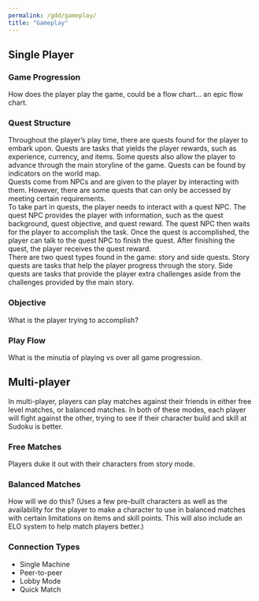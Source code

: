 ```yaml
---
permalink: /gdd/gameplay/
title: "Gameplay"
---
```


## Single Player

### Game Progression

How does the player play the game, could be a flow chart… an epic flow chart.

### Quest Structure

Throughout the player’s play time, there are quests found for the player to embark upon. Quests are tasks that yields the player rewards, such as experience, currency, and items. Some quests also allow the player to advance through the main storyline of the game. Quests can be found by indicators on the world map.  
Quests come from NPCs and are given to the player by interacting with them. However, there are some quests that can only be accessed by meeting certain requirements.  
To take part in quests, the player needs to interact with a quest NPC. The quest NPC provides the player with information, such as the quest background, quest objective, and quest reward. The quest NPC then waits for the player to accomplish the task. Once the quest is accomplished, the player can talk to the quest NPC to finish the quest. After finishing the quest, the player receives the quest reward.  
There are two quest types found in the game: story and side quests. Story quests are tasks that help the player progress through the story. Side quests are tasks that provide the player extra challenges aside from the challenges provided by the main story.  

### Objective

What is the player trying to accomplish?

### Play Flow

What is the minutia of playing vs over all game progression.

## Multi-player

In multi-player, players can play matches against their friends in either free level matches, or balanced matches. In both of these modes, each player will fight against the other, trying to see if their character build and skill at Sudoku is better.  

### Free Matches

Players duke it out with their characters from story mode.

### Balanced Matches

How will we do this? (Uses a few pre-built characters as well as the availability for the player to make a character to use in balanced matches with certain limitations on items and skill points. This will also include an ELO system to help match players better.)

### Connection Types

- Single Machine
- Peer-to-peer
- Lobby Mode
- Quick Match
